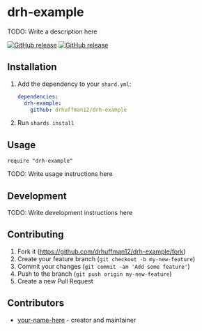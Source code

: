 # drh-example

TODO: Write a description here

[![GitHub release](https://img.shields.io/github/v/release/drhuffman12/drh-example?style=flat)](Drh::Example::VERSION)
[![GitHub release](https://img.shields.io/github/v/release/drhuffman12/drh-example?style=flat)](https://github.com/drhuffman12/drh-example/releases/latest)

## Installation

1. Add the dependency to your `shard.yml`:

   ```yaml
   dependencies:
     drh-example:
       github: drhuffman12/drh-example
   ```

2. Run `shards install`

## Usage

```crystal
require "drh-example"
```

TODO: Write usage instructions here

## Development

TODO: Write development instructions here

## Contributing

1. Fork it (<https://github.com/drhuffman12/drh-example/fork>)
2. Create your feature branch (`git checkout -b my-new-feature`)
3. Commit your changes (`git commit -am 'Add some feature'`)
4. Push to the branch (`git push origin my-new-feature`)
5. Create a new Pull Request

## Contributors

- [your-name-here](https://github.com/drhuffman12) - creator and maintainer
